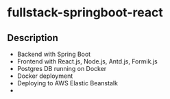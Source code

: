 # fullstack-springboot-react

## Description

- Backend with Spring Boot
- Frontend with React.js, Node.js, Antd.js, Formik.js
- Postgres DB running on Docker
- Docker deployment
- Deploying to AWS Elastic Beanstalk
- 
